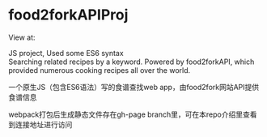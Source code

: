 # food2forkAPIProj
View at: 

JS project, Used some ES6 syntax  
Searching related recipes by a keyword.
Powered by food2forkAPI, which provided numerous cooking recipes all over the world.

一个原生JS（包含ES6语法）写的食谱查找web app，由food2fork网站API提供食谱信息

webpack打包后生成静态文件存在gh-page branch里，可在本repo介绍里查看到连接地址进行访问
